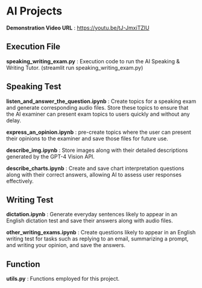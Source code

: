 # AI Projects
**Demonstration Video URL** :  https://youtu.be/tJ-JmxiTZIU

## Execution File
**speaking_writing_exam.py** : Execution code to run the AI Speaking & Writing Tutor. (streamlit run speaking_writing_exam.py)

## Speaking Test
**listen_and_answer_the_question.ipynb** : Create topics for a speaking exam and generate corresponding audio files. Store these topics to ensure that the AI examiner can present exam topics to users quickly and without any delay.

**express_an_opinion.ipynb** : pre-create topics where the user can present their opinions to the examiner and save those files for future use.


**describe_img.ipynb** : Store images along with their detailed descriptions generated by the GPT-4 Vision API.

**describe_charts.ipynb** : Create and save chart interpretation questions along with their correct answers, allowing AI to assess user responses effectively.

## Writing Test
**dictation.ipynb** : Generate everyday sentences likely to appear in an English dictation test and save their answers along with audio files.

 **other_writing_exams.ipynb** : Create questions likely to appear in an English writing test for tasks such as replying to an email, summarizing a prompt, and writing your opinion, and save the answers.
 
 ## Function
 **utils.py** : Functions employed for this project.